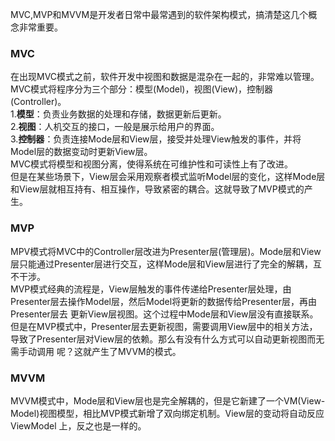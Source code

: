 MVC,MVP和MVVM是开发者日常中最常遇到的软件架构模式，搞清楚这几个概念非常重要。

### MVC
在出现MVC模式之前，软件开发中视图和数据是混杂在一起的，非常难以管理。<br/>
MVC模式将程序分为三个部分：模型(Model)，视图(View)，控制器(Controller)。<br/>
1.<strong>模型</strong>：负责业务数据的处理和存储，数据更新后更新。<br/>
2.<strong>视图</strong>：人机交互的接口，一般是展示给用户的界面。<br/>
3.<strong>控制器</strong>：负责连接Mode层和View层，接受并处理View触发的事件，并将Model层的数据变动时更新View层。<br/>
MVC模式将模型和视图分离，使得系统在可维护性和可读性上有了改进。<br/>
但是在某些场景下，View层会采用观察者模式监听Model层的变化，这样Mode层和View层就相互持有、相互操作，导致紧密的耦合。这就导致了MVP模式的产生。

### MVP
MPV模式将MVC中的Controller层改进为Presenter层(管理层)。Mode层和View层只能通过Presenter层进行交互，这样Mode层和View层进行了完全的解耦，互不干涉。<br/>
MVP模式经典的流程是，View层触发的事件传递给Presenter层处理，由Presenter层去操作Model层，然后Model将更新的数据传给Presenter层，再由Presenter层去
更新View层视图。这个过程中Mode层和View层没有直接联系。<br/>
但是在MVP模式中，Presenter层去更新视图，需要调用View层中的相关方法，导致了Presenter层对View层的依赖。那么有没有什么方式可以自动更新视图而无需手动调用
呢？这就产生了MVVM的模式。

### MVVM
MVVM模式中，Mode层和View层也是完全解耦的，但是它新建了一个VM(View-Model)视图模型，相比MVP模式新增了双向绑定机制。View层的变动将自动反应ViewModel
上，反之也是一样的。

